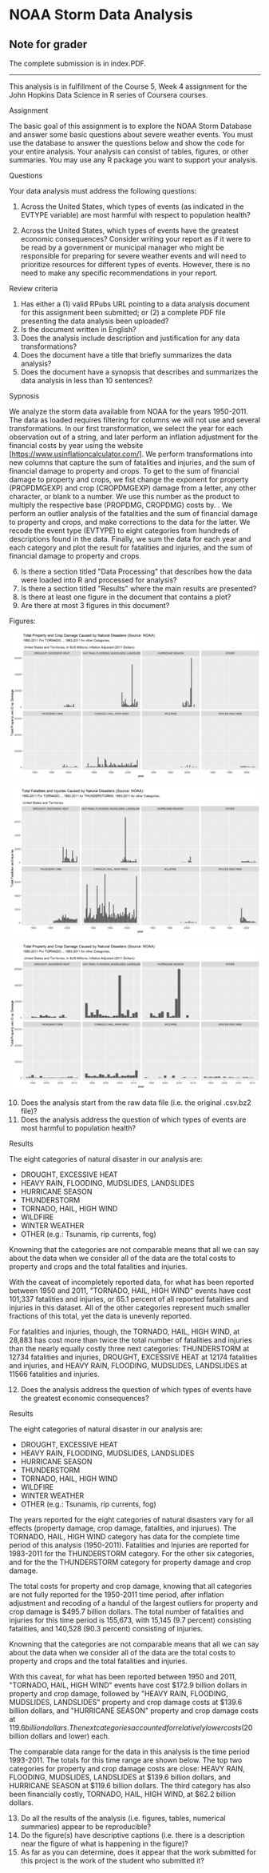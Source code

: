 # NOAA Storm Data Analysis

## Note for grader

The complete submission is in index.PDF.

-----

This analysis is in fulfillment of the Course 5, Week 4 assignment for the John Hopkins Data Science in R series of Coursera courses. 

Assignment

The basic goal of this assignment is to explore the NOAA Storm Database and answer some basic questions about severe weather events. You must use the database to answer the questions below and show the code for your entire analysis. Your analysis can consist of tables, figures, or other summaries. You may use any R package you want to support your analysis.

Questions

Your data analysis must address the following questions:

1.	Across the United States, which types of events (as indicated in the EVTYPE variable) are most harmful with respect to population health?

2.	Across the United States, which types of events have the greatest economic consequences?
Consider writing your report as if it were to be read by a government or municipal manager who might be responsible for preparing for severe weather events and will need to prioritize resources for different types of events. However, there is no need to make any specific recommendations in your report.

Review criteria
1.	Has either a (1) valid RPubs URL pointing to a data analysis document for this assignment been submitted; or (2) a complete PDF file presenting the data analysis been uploaded?
2.	Is the document written in English?
3.	Does the analysis include description and justification for any data transformations?
4.	Does the document have a title that briefly summarizes the data analysis?
5.	Does the document have a synopsis that describes and summarizes the data analysis in less than 10 sentences?

Sypnosis

We analyze the storm data available from NOAA for the years 1950-2011. The data as loaded requires filtering for columns we will not use and several transformations. In our first transformation, we select the year for each observation out of a string, and later perform an inflation adjustment for the financial costs by year using the website [https://www.usinflationcalculator.com/]. We perform transformations into new columns that capture the sum of fatalities and injuries, and the sum of financial damage to property and crops. To get to the sum of financial damage to property and crops, we fist change the exponent for property (PROPDMGEXP) and crop (CROPDMGEXP) damage from a letter, any other character, or blank to a number. We use this number as the product to multiply the respective base (PROPDMG, CROPDMG) costs by. . We perform an outlier analysis of the fatalities and the sum of financial damage to property and crops, and make corrections to the data for the latter. We recode the event type (EVTYPE) to eight categories from hundreds of descriptions found in the data. Finally, we sum the data for each year and each category and plot the result for fatalities and injuries, and the sum of financial damage to property and crops. 

6.	Is there a section titled "Data Processing" that describes how the data were loaded into R and processed for analysis?
7.	Is there a section titled "Results" where the main results are presented?
8.	Is there at least one figure in the document that contains a plot?
9.	Are there at most 3 figures in this document?

Figures:

![Property Costs](final-data-plot-property-1.png)

![People Costs](final-data-plot-people-1.png)

![Property Costs since 1993](final-data-plot-property-since1993-1.png)

10.	Does the analysis start from the raw data file (i.e. the original .csv.bz2 file)?
11.	Does the analysis address the question of which types of events are most harmful to population health?

Results

The eight categories of natural disaster in our analysis are:

- DROUGHT, EXCESSIVE HEAT
- HEAVY RAIN, FLOODING, MUDSLIDES, LANDSLIDES
- HURRICANE SEASON
- THUNDERSTORM
- TORNADO, HAIL, HIGH WIND
- WILDFIRE
- WINTER WEATHER
- OTHER (e.g.: Tsunamis, rip currents, fog)

Knowning that the categories are not comparable means that all we can say about the data when we consider all of the data are the total costs to property and crops and the total fatalities and injuries. 

With the caveat of incompletely reported data, for what has been reported between 1950 and 2011, "TORNADO, HAIL, HIGH WIND" events have cost	101,337 fatalities and injuries, or 65.1 percent of all reported fatalities and injuries in this dataset. All of the other categories represent much smaller fractions of this total, yet the data is unevenly reported.

For fatalities and injuries, though, the TORNADO, HAIL, HIGH WIND, at 28,883 has cost more than twice the total number of fatalities and injuries than the nearly equally costly three next categories: THUNDERSTORM at 12734 fatalities and injuries, DROUGHT, EXCESSIVE HEAT at 12174 fatalities and injuries, and HEAVY RAIN, FLOODING, MUDSLIDES, LANDSLIDES at 11566 fatalities and injuries.

12.	Does the analysis address the question of which types of events have the greatest economic consequences?

Results

The eight categories of natural disaster in our analysis are:

- DROUGHT, EXCESSIVE HEAT
- HEAVY RAIN, FLOODING, MUDSLIDES, LANDSLIDES
- HURRICANE SEASON
- THUNDERSTORM
- TORNADO, HAIL, HIGH WIND
- WILDFIRE
- WINTER WEATHER
- OTHER (e.g.: Tsunamis, rip currents, fog)

The years reported for the eight categories of natural disasters vary for all effects (property damage, crop damage, fatalities, and injurues). The TORNADO, HAIL, HIGH WIND category has data for the complete time period of this analysis (1950-2011). Fatalities and Injuries are reported for 1983-2011 for the THUNDERSTORM category. For the other six categories, and for the the THUNDERSTORM category for property damage and crop damage. 

The total costs for property and crop damage, knowing that all categories are not fully reported for the 1950-2011 time period, after inflation adjustment and recoding of a handul of the largest outliers for property and crop damage is $495.7 billion dollars. The total number of fatalities and injuries for this time period is 155,673, with 15,145 (9.7 percent) consisting fatalities, and 140,528 (90.3 percent) consisting of injuries.

Knowning that the categories are not comparable means that all we can say about the data when we consider all of the data are the total costs to property and crops and the total fatalities and injuries. 

With this caveat, for what has been reported between 1950 and 2011, "TORNADO, HAIL, HIGH WIND" events have cost	$172.9 billion dollars in property and crop damage, followed by 
"HEAVY RAIN, FLOODING, MUDSLIDES, LANDSLIDES"	property and crop damage costs at $139.6 billion dollars, and "HURRICANE SEASON"	property and crop damage costs at $119.6 billion dollars. The next categories accounted for relatively lower costs ($20 billion dollars and lower) each.

The comparable data range for the data in this analysis is the time period 1993-2011. The totals for this time range are shown below. The top two categories for property and crop damage costs are close: HEAVY RAIN, FLOODING, MUDSLIDES, LANDSLIDES at	$139.6 billion dollars, and 
HURRICANE SEASON at	$119.6 billion dollars. The third category has also been financially costly, TORNADO, HAIL, HIGH WIND, at $62.2 billion dollars. 


13.	Do all the results of the analysis (i.e. figures, tables, numerical summaries) appear to be reproducible?
14.	Do the figure(s) have descriptive captions (i.e. there is a description near the figure of what is happening in the figure)?
15.	As far as you can determine, does it appear that the work submitted for this project is the work of the student who submitted it?

